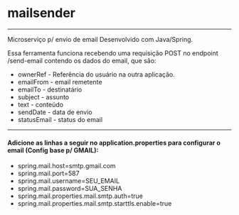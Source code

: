 # mailsender

<hr>
Microserviço p/ envio de email Desenvolvido com Java/Spring.

Essa ferramenta funciona recebendo uma requisição POST no endpoint /send-email contendo os dados do email, que são:

- ownerRef - Referência do usuário na outra aplicação.
- emailFrom - email remetente
- emailTo - destinatário
- subject - assunto
- text - conteúdo
- sendDate - data de envio
- statusEmail - status do email
<hr>

#### Adicione as linhas a seguir no application.properties para configurar o email (Config base p/ GMAIL):
- spring.mail.host=smtp.gmail.com
- spring.mail.port=587
- spring.mail.username=SEU_EMAIL
- spring.mail.password=SUA_SENHA
- spring.mail.properties.mail.smtp.auth=true
- spring.mail.properties.mail.smtp.starttls.enable=true
